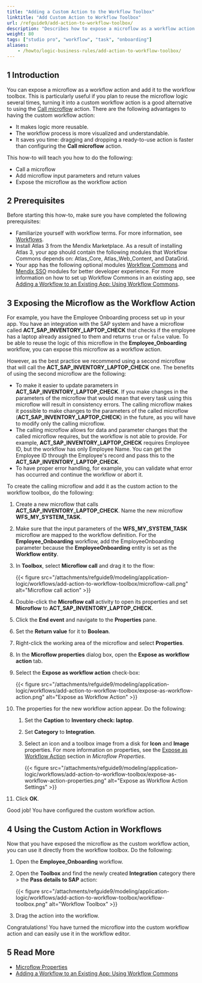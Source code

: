 ```yaml
---
title: "Adding a Custom Action to the Workflow Toolbox"
linktitle: "Add Custom Action to Workflow Toolbox"
url: /refguide9/add-action-to-workflow-toolbox/
description: "Describes how to expose a microflow as a workflow action in Mendix Studio Pro."
weight: 80
tags: ["studio pro", "workflow", "task", "onboarding"]
aliases:
    - /howto/logic-business-rules/add-action-to-workflow-toolbox/
---
```


## 1 Introduction 

You can expose a microflow as a workflow action and add it to the workflow toolbox. This is particularly useful if you plan to reuse the microflow logic several times, turning it into a custom workflow action is a good alternative to using the [Call microflow](/refguide9/call-microflow/) action. There are the following advantages to having the custom workflow action: 

* It makes logic more reusable.
* The workflow process is more visualized and understandable.
* It saves you time: dragging and dropping a ready-to-use action is faster than configuring the **Call microflow** action.  

This how-to will teach you how to do the following:

* Call a microflow
* Add microflow input parameters and return values
* Expose the microflow as the workflow action

## 2 Prerequisites

Before starting this how-to, make sure you have completed the following prerequisites:

* Familiarize yourself with workflow terms. For more information, see [Workflows](/refguide9/workflows/). 
* Install Atlas 3 from the Mendix Marketplace. As a result of installing Atlas 3, your app should contain the following modules that Workflow Commons depends on: Atlas_Core, Atlas_Web_Content, and DataGrid.
* Your app has the following optional modules [Workflow Commons](https://marketplace.mendix.com/link/component/117066) and [Mendix SSO](https://marketplace.mendix.com/link/component/111349) modules for better developer experience. For more information on how to set up Workflow Commons in an existing app, see [Adding a Workflow to an Existing App: Using Workflow Commons](/refguide9/workflow-setting-up-app/).

## 3 Exposing the Microflow as the Workflow Action

For example, you have the Employee Onboarding process set up in your app. You have an integration with the SAP system and have a microflow called **ACT_SAP_INVENTORY_LAPTOP_CHECK** that checks if the employee has a laptop already assigned to them and returns `true` or `false` value. To be able to reuse the logic of this microflow in the **Employee_Onboarding** workflow, you can expose this microflow as a workflow action.

However, as the best practice we recommend using a second microflow that will call the **ACT_SAP_INVENTORY_LAPTOP_CHECK** one. The benefits of using the second microflow are the following:

* To make it easier to update parameters in **ACT_SAP_INVENTORY_LAPTOP_CHECK**. If you make changes in the parameters of the microflow that would mean that every task using this microflow will result in consistency errors. The calling microflow makes it possible to make changes to the parameters of the called microflow (**ACT_SAP_INVENTORY_LAPTOP_CHECK**) in the future, as you will have to modify only the calling microflow. 
* The calling microflow allows for data and parameter changes that the called microflow requires, but the workflow is not able to provide. For example, **ACT_SAP_INVENTORY_LAPTOP_CHECK** requires Employee ID, but the workflow has only Employee Name. You can get the Employee ID through the Employee's record and pass this to the **ACT_SAP_INVENTORY_LAPTOP_CHECK**.
* To have proper error handling, for example, you can validate what error has occurred and continue the workflow or abort it.

To create the calling microflow and add it as the custom action to the workflow toolbox, do the following:

1. Create a new microflow that calls **ACT_SAP_INVENTORY_LAPTOP_CHECK**. Name the new microflow **WFS_MY_SYSTEM_TASK**.
2. Make sure that the input parameters of the **WFS_MY_SYSTEM_TASK** microflow are mapped to the workflow definition. For the **Employee_Onboarding** workflow, add the EmployeeOnboarding parameter because the **EmployeeOnboarding** entity is set as the **Workflow entity**. 
3. In **Toolbox**, select **Microflow call** and drag it to the flow:

    {{< figure src="/attachments/refguide9/modeling/application-logic/workflows/add-action-to-workflow-toolbox/microflow-call.png" alt="Microflow call action" >}}

4. Double-click the **Microflow call** activity to open its properties and set **Microflow** to **ACT_SAP_INVENTORY_LAPTOP_CHECK**.
5. Click the **End event** and navigate to the **Properties** pane.
6. Set the **Return value** for it to **Boolean**.
7. Right-click the working area of the microflow and select **Properties**.
8. In the **Microflow properties** dialog box, open the **Expose as workflow action** tab.
9. Select the **Expose as workflow action** check-box:

    {{< figure src="/attachments/refguide9/modeling/application-logic/workflows/add-action-to-workflow-toolbox/expose-as-workflow-action.png" alt="Expose as Workflow Action" >}}

10. The properties for the new workflow action appear. Do the following:

    1. Set the **Caption** to **Inventory check: laptop**.

    2. Set **Category** to **Integration**.

    3. Select an icon and a toolbox image from a disk for **Icon** and **Image** properties. For more information on properties, see the [Expose as Workflow Action](/refguide9/microflow/#expose-as-workflow-action) section in *Microflow Properties*.

        {{< figure src="/attachments/refguide9/modeling/application-logic/workflows/add-action-to-workflow-toolbox/expose-as-workflow-action-properties.png" alt="Expose as Workflow Action Settings" >}}

11. Click **OK**.

Good job! You have configured the custom workflow action.

## 4 Using the Custom Action in Workflows

Now that you have exposed the microflow as the custom workflow action, you can use it directly from the workflow toolbox. Do the following:

1. Open the **Employee_Onboarding** workflow.
2. Open the **Toolbox** and find the newly created **Integration** category there > the **Pass details to SAP** action:

    {{< figure src="/attachments/refguide9/modeling/application-logic/workflows/add-action-to-workflow-toolbox/workflow-toolbox.png" alt="Workflow Toolbox" >}}

3. Drag the action into the workflow.

Congratulations! You have turned the microflow into the custom workflow action and can easily use it in the workflow editor.

## 5 Read More

* [Microflow Properties](/refguide9/microflow/)
* [Adding a Workflow to an Existing App: Using Workflow Commons](/refguide9/workflow-setting-up-app/)
